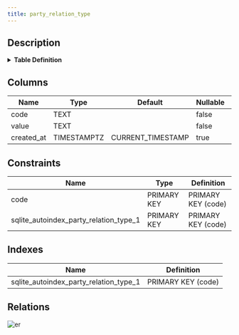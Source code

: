 ```yaml
---
title: party_relation_type
---
```


## Description

<details>
<summary><strong>Table Definition</strong></summary>

```sql
CREATE TABLE "party_relation_type" (
    "code" TEXT PRIMARY KEY NOT NULL,
    "value" TEXT NOT NULL,
    "created_at" TIMESTAMPTZ DEFAULT CURRENT_TIMESTAMP
)
```

</details>

## Columns

| Name       | Type        | Default           | Nullable | Children                                                                      | Comment |
| ---------- | ----------- | ----------------- | -------- | ----------------------------------------------------------------------------- | ------- |
| code       | TEXT        |                   | false    | [party_relation](/docs/standard-library/rssd-schema/party_relation) |         |
| value      | TEXT        |                   | false    |                                                                               |         |
| created_at | TIMESTAMPTZ | CURRENT_TIMESTAMP | true     |                                                                               |         |

## Constraints

| Name                                   | Type        | Definition         |
| -------------------------------------- | ----------- | ------------------ |
| code                                   | PRIMARY KEY | PRIMARY KEY (code) |
| sqlite_autoindex_party_relation_type_1 | PRIMARY KEY | PRIMARY KEY (code) |

## Indexes

| Name                                   | Definition         |
| -------------------------------------- | ------------------ |
| sqlite_autoindex_party_relation_type_1 | PRIMARY KEY (code) |

## Relations

![er](../../../../../assets/party_relation_type.svg)
